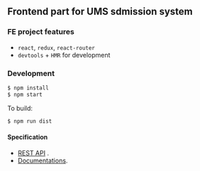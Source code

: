 
## Frontend part for UMS sdmission system


### FE project features

- `react`, `redux`, `react-router`
- `devtools` + `HMR` for development

### Development

```bash
$ npm install
$ npm start 
```

To build: 
```bash
$ npm run dist
```



#### Specification

- [REST API](http://194.44.198.222:8080/is-lnu-rest-api/documentation/) .
- [Documentations](https://drive.google.com/folderview?id=0BwHaBiqMSw16fkE2dnNQRG9WMnlXSkE1WDY3NUJfQ0h4VlFsXzB5MGpXRVhKcVp1MUkyOVU&usp=sharing).
